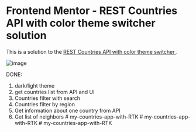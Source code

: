 # Frontend Mentor - REST Countries API with color theme switcher solution

This is a solution to the [REST Countries API with color theme switcher ](https://www.frontendmentor.io/challenges/rest-countries-api-with-color-theme-switcher-5cacc469fec04111f7b848ca).

![image](https://user-images.githubusercontent.com/20660693/213400767-9c08d68f-e3d5-45d7-8595-93c942c0a39e.png)

DONE:
1) dark/light theme
2) get countries list from API and UI
3) Countries filter with search
4) Countries filter by region
5) Get information about one country from API
6) Get list of neighbors
#   m y - c o u n t r i e s - a p p - w i t h - R T K  
 #   m y - c o u n t r i e s - a p p - w i t h - R T K  
 #   m y - c o u n t r i e s - a p p - w i t h - R T K  
 